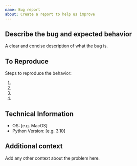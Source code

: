 ```yaml
---
name: Bug report
about: Create a report to help us improve
---
```


## Describe the bug and expected behavior

A clear and concise description of what the bug is.

## To Reproduce

Steps to reproduce the behavior:

1.
2.
3.
4.

## Technical Information

- OS: [e.g. MacOS]
- Python Version: [e.g. 3.10]

## Additional context

Add any other context about the problem here.
